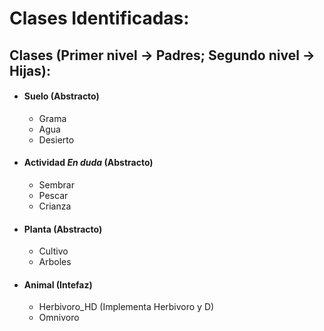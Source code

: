 # Clases Identificadas:

## Clases (Primer nivel -> Padres; Segundo nivel -> Hijas):
* #### Suelo (Abstracto)
    * Grama
    * Agua
    * Desierto
* #### Actividad _En duda_ (Abstracto)
    * Sembrar
    * Pescar
    * Crianza
* #### Planta (Abstracto)
    * Cultivo
    * Arboles
* #### Animal (Intefaz)
    * Herbivoro_HD (Implementa Herbivoro y D)
    * Omnivoro
